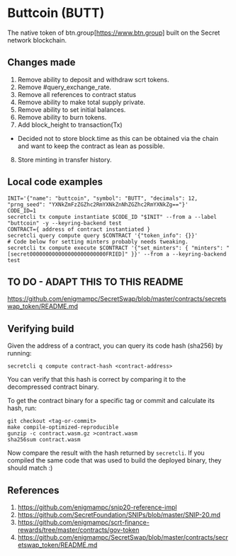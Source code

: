 # Buttcoin (BUTT)
The native token of btn.group[https://www.btn.group] built on the Secret network blockchain.

## Changes made

1. Remove ability to deposit and withdraw scrt tokens.
2. Remove #query_exchange_rate.
3. Remove all references to contract status
4. Remove ability to make total supply private.
5. Remove ability to set initial balances.
6. Remove ability to burn tokens.
7. Add block_height to transaction(Tx)
  * Decided not to store block.time as this can be obtained via the chain and want to keep the contract as lean as possible.
8. Store minting in transfer history.

## Local code examples
```
INIT='{"name": "buttcoin", "symbol": "BUTT", "decimals": 12, "prng_seed": "YXNkZmFzZGZhc2RmYXNkZnNhZGZhc2RmYXNkZg=="}'
CODE_ID=1
secretcli tx compute instantiate $CODE_ID "$INIT" --from a --label "buttcoin" -y --keyring-backend test
CONTRACT={ address of contract instantiated }
secretcli query compute query $CONTRACT '{"token_info": {}}'
# Code below for setting minters probably needs tweaking.
secretcli tx compute execute $CONTRACT '{"set_minters": { "minters": "[secret000000000000000000000000FRIED]" }}' --from a --keyring-backend test
```

## TO DO - ADAPT THIS TO THIS README

https://github.com/enigmampc/SecretSwap/blob/master/contracts/secretswap_token/README.md

## Verifying build

Given the address of a contract, you can query its code hash (sha256) by running:
```
secretcli q compute contract-hash <contract-address>
```

You can verify that this hash is correct by comparing it to the decompressed
contract binary.

To get the contract binary for a specific tag or commit and calculate its hash,
run:
```
git checkout <tag-or-commit>
make compile-optimized-reproducible
gunzip -c contract.wasm.gz >contract.wasm
sha256sum contract.wasm
```

Now compare the result with the hash returned by `secretcli`.
If you compiled the same code that was used to build the deployed binary,
they should match :)

## References

1. https://github.com/enigmampc/snip20-reference-impl
2. https://github.com/SecretFoundation/SNIPs/blob/master/SNIP-20.md
3. https://github.com/enigmampc/scrt-finance-rewards/tree/master/contracts/gov-token
4. https://github.com/enigmampc/SecretSwap/blob/master/contracts/secretswap_token/README.md

